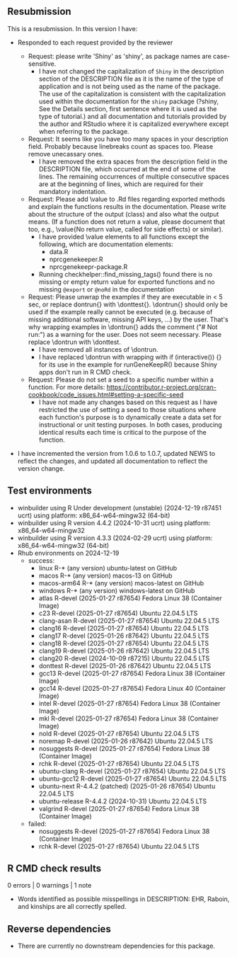 ## Resubmission
This is a resubmission. In this version I have:

* Responded to each request provided by the reviewer
  - Request: please write 'Shiny' as 'shiny', as package names are 
    case-sensitive.
    -   I have not changed the capitalization of `Shiny` in the description 
        section of the DESCRIPTION file as it is the name of the type of 
        application and is not being used as the name of the package. The use
        of the capitalization is consistent with the capitalization used within
        the documentation for the `shiny` package (?shiny, See the Details 
        section, first sentence where it is used as the type of tutorial.) 
        and all documentation and tutorials provided by the author and RStudio
        where it is capitalized everywhere except when referring to the package.
  - Request: It seems like you have too many spaces in your description field. 
    Probably because linebreaks count as spaces too. Please remove unecassary 
    ones.
    -  I have removed the extra spaces from the description field in the 
       DESCRIPTION file, which occurred at the end of some of the lines. The 
       remaining occurrences of multiple consecutive spaces are at the
       beginning of lines, which are required for their mandatory indentation.
  - Request: Please add \value to .Rd files regarding exported methods and
    explain the functions results in the documentation. Please write about the
    structure of the output (class) and also what the output means. (If a
    function does not return a value, please document that too, e.g.,
    \value{No return value, called for side effects} or similar).
    -  I have provided \value elements to all functions except the following,
       which are documentation elements:
       - data.R
       - nprcgenekeeper.R
       - nprcgenekeepr-package.R
    -  Running checkhelper::find_missing_tags() found there is no missing or
       empty return value for exported functions and no missing `@export` or 
       `@noRd` in the documentation
  - Request: Please unwrap the examples if they are executable in < 5 sec, or
    replace dontrun{} with \donttest{}.
    \dontrun{} should only be used if the example really cannot be executed
    (e.g. because of missing additional software, missing API keys, ...) by the
    user. That's why wrapping examples in \dontrun{} adds the comment 
    ("# Not run:") as a warning for the user. Does not seem necessary. 
    Please replace \dontrun with \donttest.
    -   I have removed all instances of \dontrun.
    -   I have replaced \dontrun with wrapping with if (interactive()) {} for 
        its use in the example for runGeneKeepR() because Shiny apps don't run 
        in R CMD check.
  - Request: Please do not set a seed to a specific number within a function.
    For more details: <https://contributor.r-project.org/cran-cookbook/code_issues.html#setting-a-specific-seed>
    -  I have not made any changes based on this request as I have restricted 
       the use of setting a seed to those situations where each function's 
       purpose is to dynamically create a data set for instructional or unit 
       testing purposes. In both cases, producing identical results each time
       is critical to the purpose of the function.

* I have incremented the version from 1.0.6 to 1.0.7, updated NEWS to reflect
  the changes, and updated all documentation to reflect the version change.

## Test environments
* winbuilder using R Under development (unstable) (2024-12-19 r87451 ucrt)
  using platform: x86_64-w64-mingw32 (64-bit)
* winbuilder using R version 4.4.2 (2024-10-31 ucrt)
  using platform: x86_64-w64-mingw32
* winbuilder using R version 4.3.3 (2024-02-29 ucrt)
  using platform: x86_64-w64-mingw32 (64-bit)
* Rhub environments on 2024-12-19
  * success:
     * linux          R-* (any version)                     ubuntu-latest on GitHub
     * macos          R-* (any version)                     macos-13 on GitHub
     * macos-arm64    R-* (any version)                     macos-latest on GitHub
     * windows        R-* (any version)                     windows-latest on GitHub
     * atlas          R-devel (2025-01-27 r87654)           Fedora Linux 38 (Container Image)
     * c23            R-devel (2025-01-27 r87654)           Ubuntu 22.04.5 LTS
     * clang-asan     R-devel (2025-01-27 r87654)           Ubuntu 22.04.5 LTS
     * clang16        R-devel (2025-01-27 r87654)           Ubuntu 22.04.5 LTS
     * clang17        R-devel (2025-01-26 r87642)           Ubuntu 22.04.5 LTS
     * clang18        R-devel (2025-01-27 r87654)           Ubuntu 22.04.5 LTS
     * clang19        R-devel (2025-01-26 r87642)           Ubuntu 22.04.5 LTS
     * clang20        R-devel (2024-10-09 r87215)           Ubuntu 22.04.5 LTS
     * donttest       R-devel (2025-01-26 r87642)           Ubuntu 22.04.5 LTS
     * gcc13          R-devel (2025-01-27 r87654)           Fedora Linux 38 (Container Image)
     * gcc14          R-devel (2025-01-27 r87654)           Fedora Linux 40 (Container Image)
     * intel          R-devel (2025-01-27 r87654)           Fedora Linux 38 (Container Image)
     * mkl            R-devel (2025-01-27 r87654)           Fedora Linux 38 (Container Image)
     * nold           R-devel (2025-01-27 r87654)           Ubuntu 22.04.5 LTS
     * noremap        R-devel (2025-01-26 r87642)           Ubuntu 22.04.5 LTS
     * nosuggests     R-devel (2025-01-27 r87654)           Fedora Linux 38 (Container Image)
     * rchk           R-devel (2025-01-27 r87654)           Ubuntu 22.04.5 LTS
     * ubuntu-clang   R-devel (2025-01-27 r87654)           Ubuntu 22.04.5 LTS
     * ubuntu-gcc12   R-devel (2025-01-27 r87654)           Ubuntu 22.04.5 LTS
     * ubuntu-next    R-4.4.2 (patched) (2025-01-26 r87654) Ubuntu 22.04.5 LTS
     * ubuntu-release R-4.4.2 (2024-10-31)                  Ubuntu 22.04.5 LTS
     * valgrind       R-devel (2025-01-27 r87654)           Fedora Linux 38 (Container Image)
  * failed:
    * nosuggests     R-devel (2025-01-27 r87654)           Fedora Linux 38 (Container Image)
    * rchk           R-devel (2025-01-27 r87654)           Ubuntu 22.04.5 LTS

    
## R CMD check results
0 errors | 0 warnings | 1 note

* Words identified as possible misspellings in DESCRIPTION: EHR, Raboin, and 
  kinships are all correctly spelled.
   
## Reverse dependencies

* There are currently no downstream dependencies for this package.

